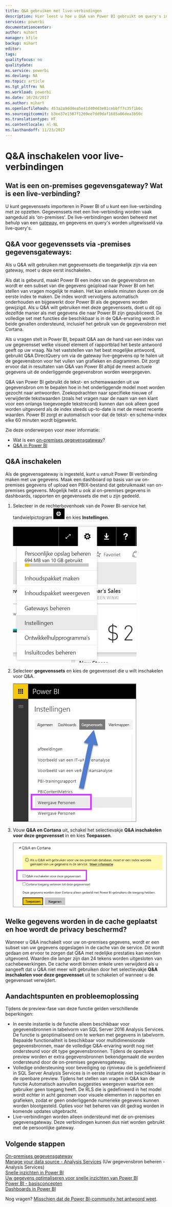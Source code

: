 ```yaml
---
title: Q&A gebruiken met live-verbindingen
description: Hier leest u hoe u Q&A van Power BI gebruikt om query's in natuurlijke taal uit te voeren via live-verbindingen met Analysis Services-gegevens en de on-premises gegevensgateway.
services: powerbi
documentationcenter: 
author: mihart
manager: kfile
backup: mihart
editor: 
tags: 
qualityfocus: no
qualitydate: 
ms.service: powerbi
ms.devlang: NA
ms.topic: article
ms.tgt_pltfrm: NA
ms.workload: powerbi
ms.date: 10/28/2017
ms.author: mihart
ms.openlocfilehash: 453a2a9dd4ea5e41d404d3e81cebbff7c35f1b6c
ms.sourcegitcommit: b3ee37e1587f1269ee7dd9daf1685a06dea3b50c
ms.translationtype: HT
ms.contentlocale: nl-NL
ms.lasthandoff: 11/23/2017
---
```

# <a name="enable-qa-for-live-connections"></a>Q&A inschakelen voor live-verbindingen
## <a name="what-is-on-premises-data-gateway--what-is-a-live-connection"></a>Wat is een on-premises gegevensgateway?  Wat is een live-verbinding?
U kunt gegevenssets importeren in Power BI of u kunt een live-verbinding met ze opzetten. Gegevenssets met een live-verbinding worden vaak aangeduid als 'on-premises'. De live-verbindingen worden beheerd met behulp van een [gateway](service-gateway-onprem.md), en gegevens en query's worden uitgewisseld via live-query's.

## <a name="qa-for-on-premises-data-gateway-datasets"></a>Q&A voor gegevenssets via -premises gegevensgateways:
Als u Q&A wilt gebruiken met gegevenssets die toegankelijk zijn via een gateway, moet u deze eerst inschakelen.

Als dat is gebeurd, maakt Power BI een index van de gegevensbron en wordt er een subset van die gegevens geüpload naar Power BI om het stellen van vragen mogelijk te maken. Het kan enkele minuten duren om de eerste index te maken. De index wordt vervolgens automatisch onderhouden en bijgewerkt door Power BI als de gegevens worden gewijzigd. Als u Q&A wilt gebruiken met deze gegevenssets, doet u dit op dezelfde manier als met gegevens die naar Power BI zijn gepubliceerd. De volledige set met functies die beschikbaar is in de Q&A-ervaring wordt in beide gevallen ondersteund, inclusief het gebruik van de gegevensbron met Cortana.

Als u vragen stelt in Power BI, bepaalt Q&A aan de hand van een index van uw gegevensset welke visueel element of rapportblad het beste antwoord geeft op uw vraag. Na het vaststellen van het best mogelijke antwoord, gebruikt Q&A DirectQuery om via de gateway live-gegevens op te halen uit de gegevensbron voor het vullen van grafieken en diagrammen. Dit zorgt ervoor dat in resultaten van Q&A van Power BI altijd de meest actuele gegevens uit de onderliggende gegevensbron worden weergegeven.

Q&A van Power BI gebruikt de tekst- en schemawaarden uit uw gegevensbron om te bepalen hoe in het onderliggende model moet worden gezocht naar antwoorden. Zoekopdrachten naar specifieke nieuwe of verwijderde tekstwaarden (zoals het vragen naar de naam van een klant voor een onlangs toegevoegde tekstrecord) kunnen dan ook alleen goed worden uitgevoerd als de index steeds up-to-date is met de meest recente waarden. Power BI zorgt er automatisch voor dat de tekst- en schema-index elke 60 minuten wordt bijgewerkt.

Zie deze onderwerpen voor meer informatie:

* Wat is een [on-premises gegevensgateway](service-gateway-onprem.md)?
* [Q&A in Power BI](service-q-and-a.md)

## <a name="enable-qa"></a>Q&A inschakelen
Als de gegevensgateway is ingesteld, kunt u vanuit Power BI verbinding maken met uw gegevens.  Maak een dashboard op basis van uw on-premises gegevens of upload een PBIX-bestand dat gebruikmaakt van on-premises gegevens.  Mogelijk hebt u ook al on-premises gegevens in dashboards, rapporten en gegevenssets die met u zijn gedeeld.

1. Selecteer in de rechterbovenhoek van de Power BI-service het tandwielpictogram ![](media/service-q-and-a-direct-query/power-bi-cog.png) en kies **Instellingen**.
   
   ![](media/service-q-and-a-direct-query/powerbi-settings.png)
2. Selecteer **gegevenssets** en kies de gegevensset die u wilt inschakelen voor Q&A.
   
   ![](media/service-q-and-a-direct-query/power-bi-q-and-a-settings.png)
3. Vouw **Q&A en Cortana** uit, schakel het selectievakje **Q&A inschakelen voor deze gegevensset** in en kies **Toepassen**.
   
    ![](media/service-q-and-a-direct-query/power-bi-q-and-a-directquery.png)

## <a name="what-data-is-cached-and-how-is-privacy-protected"></a>Welke gegevens worden in de cache geplaatst en hoe wordt de privacy beschermd?
Wanneer u Q&A inschakelt voor uw on-premises gegevens, wordt er een subset van uw gegevens opgeslagen in de cache van de service. Dit wordt gedaan om ervoor te zorgen dat Q&A met redelijke prestaties kan worden uitgevoerd. Waarden die langer zijn dan 24 tekens worden uitgesloten van cachebewerkingen. De cache wordt binnen enkele uren verwijderd als u aangeeft dat u Q&A niet meer wilt gebruiken door het selectievakje **Q&A inschakelen voor deze gegevensset** uit te schakelen of wanneer u de gegevensset verwijdert.

## <a name="considerations-and-troubleshooting"></a>Aandachtspunten en probleemoplossing
Tijdens de preview-fase van deze functie gelden verschillende beperkingen:

* In eerste instantie is de functie alleen beschikbaar voor gegevensbronnen in tabelvorm van SQL Server 2016 Analysis Services. De functie is geoptimaliseerd om te werken met gegevens in tabelvorm. Bepaalde functionaliteit is beschikbaar voor multidimensionale gegevensbronnen, maar de volledige Q&A-ervaring wordt nog niet ondersteund voor dit type gegevensbronnen. Tijdens de openbare preview worden er extra gegevensbronnen bekendgemaakt die worden ondersteund door de on-premises gegevensgateway.
* Volledige ondersteuning voor beveiliging op rijniveau die is gedefinieerd in SQL Server Analysis Services is in eerste instantie niet beschikbaar in de openbare preview. Tijdens het stellen van vragen in Q&A kan de functie Automatisch aanvullen suggesties weergeven waartoe een gebruiker geen toegang heeft. De RLS die is gedefinieerd in het model wordt echter in acht genomen voor visuele elementen in rapporten en grafieken, zodat er geen onderliggende numerieke gegevens kunnen worden blootgesteld. Opties voor het beheren van dit gedrag worden in komende updates uitgebracht.
* Live-verbindingen worden alleen ondersteund met de on-premises gegevensgateway. Deze verbindingen kunnen dus niet worden gebruikt met de persoonlijke gateway.

## <a name="next-steps"></a>Volgende stappen
[On-premises gegevensgateway](service-gateway-onprem.md)  
[Manage your data source - Analysis Services](service-gateway-enterprise-manage-ssas.md) (Uw gegevensbron beheren - Analysis Services)  
[Snelle inzichten in Power BI](service-insights.md)  
[Uw gegevens optimaliseren voor snelle inzichten van Power BI](service-insights-optimize.md)  
[Power BI - basisconcepten](service-basic-concepts.md)  
[Dashboards in Power BI](service-dashboards.md)  

Nog vragen? [Misschien dat de Power BI-community het antwoord weet](http://community.powerbi.com/).

